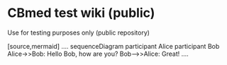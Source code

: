 # CBmed test wiki (public)
Use for testing purposes only (public repository)

[source,mermaid]
....
sequenceDiagram
    participant Alice
    participant Bob
    Alice->>Bob: Hello Bob, how are you?
    Bob-->>Alice: Great!
....

